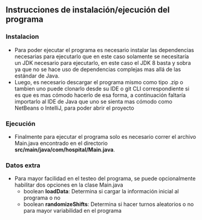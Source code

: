## Instrucciones de instalación/ejecución del programa
### Instalacion
- Para poder ejecutar el programa es necesario instalar las dependencias necesarias para ejecutarlo que en este caso solamente se necesitaría un JDK
  necesario para ejecutarlo, en este caso el JDK 8 basta y sobra ya que no se hace uso de dependencias complejas mas allá
  de las estándar de Java.
- Luego, es necesario descargar el programa mismo como tipo .zip o tambien uno puede clonarlo desde su IDE o git CLI correspondiente si
  es que es mas cómodo hacerlo de esa forma, a continuación faltaría importarlo
al IDE de Java que uno se sienta mas cómodo como NetBeans o IntelliJ, para poder abrir el proyecto
### Ejecución
- Finalmente para ejecutar el programa solo es necesario correr el archivo Main.java encontrado en el directorio
  **src/main/java/com/hospital/Main.java**.
### Datos extra
- Para mayor facilidad en el testeo del programa, se puede opcionalmente habilitar dos opciones en la clase Main.java
    - boolean **loadData**: Determina si cargar la información inicial al programa o no
    - boolean **randomizeShifts**: Determina si hacer turnos aleatorios o no para mayor variabilidad en el programa